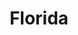 ---
title: Florida
slug: florida
updated-on: '2024-05-30T13:52:36.906Z'
created-on: '2024-05-30T13:37:21.697Z'
published-on: '2024-05-30T13:54:32.469Z'
f_city-state:
- cms/city/panama-city-fl.md
- cms/city/palatka-fl.md
- cms/city/titusville-fl.md
- cms/city/holiday-fl.md
- cms/city/clearwater-fl.md
- cms/city/port-richey-fl.md
- cms/city/petersburg-fl.md
- cms/city/fort-lauderdale-fl.md
- cms/city/fort-myers-fl.md
- cms/city/davie-fl.md
- cms/city/hollywood-fl.md
- cms/city/inverness-fl.md
- cms/city/venice-fl.md
- cms/city/charlotte-fl.md
- cms/city/port-saint-lucie-fl.md
- cms/city/kissimmee-fl.md
- cms/city/sanford-fl.md
- cms/city/casselberry-fl.md
- cms/city/ocoee-fl.md
- cms/city/apopka-fl.md
- cms/city/winter-park-fl.md
- cms/city/jupiter-fl.md
- cms/city/gainesville-fl.md
- cms/city/fort-pierce-fl.md
- cms/city/sarasota-fl.md
- cms/city/pompano-beach-fl.md
- cms/city/oakland-park-fl.md
- cms/city/largo-fl.md
- cms/city/altamonte-springs-fl.md
- cms/city/maitland-fl.md
- cms/city/orange-city-fl.md
- cms/city/tallahassee-fl.md
- cms/city/lakeland-fl.md
- cms/city/fort-walton-beach-fl.md
- cms/city/miami-fl.md
- cms/city/hialeah-fl.md
- cms/city/deltona-fl.md
- cms/city/pensacola-fl.md
- cms/city/milton-fl.md
- cms/city/cocoa-fl.md
- cms/city/ocala-fl.md
- cms/city/rockledge-fl.md
- cms/city/brandon-fl.md
- cms/city/homestead-fl.md
- cms/city/bradenton-fl.md
- cms/city/leesburg-fl.md
- cms/city/margate-fl.md
- cms/city/auburndale-fl.md
- cms/city/middleburg-fl.md
- cms/city/eustis-fl.md
- cms/city/starke-fl.md
- cms/city/brooksville-fl.md
- cms/city/stuart-fl.md
- cms/city/bartow-fl.md
- cms/city/melbourne-fl.md
- cms/city/edgewater-fl.md
- cms/city/okeechobee-fl.md
- cms/city/deland-fl.md
- cms/city/crestview-fl.md
- cms/city/clermont-fl.md
- cms/city/wauchula-fl.md
- cms/city/chiefland-fl.md
- cms/city/macclenny-fl.md
- cms/city/greenacres-fl.md
- cms/city/chipley-fl.md
- cms/city/perry-fl.md
- cms/city/quincy-fl.md
- cms/city/madison-fl.md
- cms/city/marianna-fl.md
- cms/city/lehigh-acres-fl.md
- cms/city/homosassa-springs-fl.md
- cms/city/palm-beach-fl.md
- cms/city/north-lauderdale-fl.md
- cms/city/pinellas-park-fl.md
- cms/city/lake-city-fl.md
- cms/city/laud-lakes-fl.md
- cms/city/palm-bay-fl.md
- cms/city/avon-park-fl.md
- cms/city/winter-haven-fl.md
- cms/city/fernandina-beach-fl.md
- cms/city/jensen-beach-fl.md
- cms/city/boynton-beach-fl.md
- cms/city/daytona-beach-fl.md
- cms/city/haines-city-fl.md
- cms/city/deerfield-beach-fl.md
- cms/city/dade-city-fl.md
- cms/city/atlantic-beach-fl.md
- cms/city/plant-city-fl.md
- cms/city/delray-beach-fl.md
- cms/city/orange-park-fl.md
- cms/city/kenneth-city-fl.md
- cms/city/vero-beach-fl.md
- cms/city/saint-augustine-fl.md
- cms/city/pembroke-pines-fl.md
- cms/city/merritt-island-fl.md
- cms/city/gulf-breeze-fl.md
- cms/city/saint-cloud-fl.md
- cms/city/mary-esther-fl.md
- cms/city/live-oak-fl.md
- cms/city/lynn-haven-fl.md
- cms/city/lake-wales-fl.md
- cms/city/sebastian-fl.md
- cms/city/lake-mary-fl.md
- cms/city/lantana-fl.md
- cms/city/tamarac-fl.md
- cms/city/eloise-fl.md
- cms/city/naples-fl.md
- cms/city/worth-fl.md
- cms/city/zephyrhills-fl.md
- cms/city/riverview-fl.md
- cms/city/seffner-fl.md
- cms/city/palmetto-fl.md
- cms/city/hudson-fl.md
- cms/city/seminole-fl.md
- cms/city/spring-hill-fl.md
- cms/city/ruskin-fl.md
- cms/city/orange-fl.md
- cms/city/winter-garden-fl.md
- cms/city/boca-raton-fl.md
- cms/city/lake-park-fl.md
- cms/city/riviera-beach-fl.md
- cms/city/arcadia-fl.md
- cms/city/doral-fl.md
- cms/city/opa-locka-fl.md
- cms/city/miramar-fl.md
- cms/city/cape-canaveral-fl.md
- cms/city/white-springs-fl.md
- cms/city/carrabelle-fl.md
- cms/city/miami-beach-fl.md
- cms/city/n-lauderdale-fl.md
- cms/city/lutz-fl.md
- cms/city/neptune-beach-fl.md
- cms/city/belleview-fl.md
- cms/city/coral-springs-fl.md
- cms/city/hallandale-fl.md
- cms/city/lauderhill-fl.md
- cms/city/reddick-fl.md
- cms/city/cape-coral-fl.md
- cms/city/sunrise-fl.md
- cms/city/dania-fl.md
- cms/city/hallandale-beach-fl.md
- cms/city/medley-fl.md
- cms/city/coral-gables-fl.md
- cms/city/ormond-beach-fl.md
- cms/city/defuniak-springs-fl.md
- cms/city/new-smyrna-beach-fl.md
- cms/city/key-west-fl.md
- cms/city/jacksonville-beach-fl.md
- cms/city/indiantown-fl.md
- cms/city/n-ft-myers-fl.md
- cms/city/pasadena-fl.md
- cms/city/bonita-springs-fl.md
- cms/city/belle-glade-fl.md
- cms/city/winter-beach-fl.md
- cms/city/coconut-creek-fl.md
- cms/city/wilton-manors-fl.md
- cms/city/jasper-fl.md
- cms/city/p-c-beach-fl.md
- cms/city/south-daytona-fl.md
- cms/city/north-port-fl.md
- cms/city/englewood-fl.md
- cms/city/bokeelia-fl.md
- cms/city/punta-gorda-fl.md
- cms/city/palm-harbor-fl.md
- cms/city/crystal-river-fl.md
- cms/city/tavares-fl.md
- cms/city/palmetto-bay-fl.md
- cms/city/panacea-fl.md
- cms/city/indian-harbour-beach-fl.md
- cms/city/sebring-fl.md
- cms/city/labelle-fl.md
- cms/city/palm-springs-fl.md
- cms/city/plantation-fl.md
- cms/city/branford-fl.md
- cms/city/weston-fl.md
- cms/city/virginia-gardens-fl.md
- cms/city/dundee-fl.md
f_locations:
- cms/payday-loan/.md
layout: '[state].html'
tags: state
---